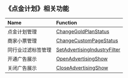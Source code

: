 ## 《点金计划》相关功能

|Name|Function|
|:---|:---|
|点金计划管理|[ChangeGoldPlanStatus]()|
|商家小票管理|[ChangeCustomPageStatus]()|
|同行业过滤标签管理|[SetAdvertisingIndustryFilter]()|
|开通广告展示|[OpenAdvertisingShow]()|
|关闭广告展示|[CloseAdvertisingShow]()|